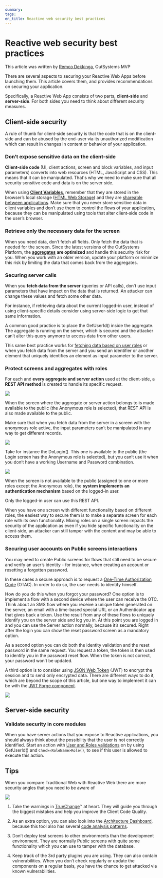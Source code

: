 ```yaml
---
summary:
tags:
en_title: Reactive web security best practices
---
```


# Reactive web security best practices

<div class="info" markdown="1">

This article was written by [Remco Dekkinga](https://www.outsystems.com/profile/1832/), OutSystems MVP

</div>

There are several aspects to securing your Reactive Web Apps before launching them. This article covers them, and provides recommendations on securing your application.

Specifically, a Reactive Web App consists of two parts, **client-side** and **server-side**. For both sides you need to think about different security measures.

## Client-side security

A rule of thumb for client-side security is that the code that is on the client-side and can be abused by the end-user via its unauthorized modification which can result in changes in content or behavior of your application.

### Don’t expose sensitive data on the client-side

**Client-side code** (UI, client actions, screen and block variables, and input parameters) converts into web resources (HTML, JavaScript and CSS). This means that it can be manipulated. That's why we need to make sure that all security sensitive code and data is on the server side.

When using [**Client Variables**](https://success.outsystems.com/Documentation/11/Reference/OutSystems_Language/Data/Handling_Data/Client_Variable), remember that they are stored in the browser’s local storage ([HTML Web Storage](https://www.w3schools.com/html/html5_webstorage.asp)) and they are [shareable between applications](https://success.outsystems.com/Documentation/11/Developing_an_Application/Use_Data/Share_a_Client_Variable_between_apps). Make sure that you never store sensitive data in client variables and don’t use them to control the flows of your application, because they can be manipulated using tools that alter client-side code in the user’s browser.

### Retrieve only the necessary data for the screen

When you need data, don’t fetch all fields. Only fetch the data that is needed for the screen. Since the latest versions of the OutSystems Platform, the [**aggregates**](https://success.outsystems.com/Documentation/11/Reference/OutSystems_Language/Data/Handling_Data/Queries/Aggregate) **are optimized** and handle this security risk for you. When you work with an older version, update your platform or minimize this risk by limiting the data that comes back from the aggregates.

### Securing server calls

When you **fetch data from the server** (queries or API calls), don’t use input parameters that have impact on the data that is returned. An attacker can change these values and fetch some other data. 

For instance, if retrieving data about the current logged-in user, instead of using client-specific details consider using server-side logic to get that same information.

A common good practice is to place the GetUserId() inside the aggregate. The aggregate is running on the server, which is secured and the attacker can’t alter this query anymore to access data from other users.

This same best practice works for [fetching data based on user roles](https://success.outsystems.com/Documentation/11/Reference/OutSystems_Language/Logic/Built-in_Functions/Roles) or when you fetch data from the server and you send an identifier or another element that uniquely identifies an element as input parameter to the server.

### Protect screens and aggregates with roles

For each and **every aggregate and server action** used at the client-side, a **REST API method** is created to handle its specific request.

![](images/reactive-security-best-practices_0.png)

When the screen where the aggregate or server action belongs to is made available to the public (the Anonymous role is selected), that REST API is also made available to the public.

Make sure that when you fetch data from the server in a screen with the anonymous role active, the input parameters can’t be manipulated in any way to get different records.

![](images/reactive-security-best-practices_1.png)

Take for instance the DoLogin(). This one is available to the public (the Login screen has the Anonymous role is selected), but you can’t use it when you don’t have a working Username and Password combination.

![](images/reactive-security-best-practices_2.png)

When the screen is not available to the public (assigned to one or more roles except the Anonymous role), the **system implements an authentication mechanism** based on the logged-in user.

Only the logged-in user can use this REST API.

When you have one screen with different functionality based on different roles, the easiest way to secure them is to make a separate screen for each role with its own functionality. Mixing roles on a single screen impacts the security of the application as even if you hide specific functionality on the client-side, an attacker can still tamper with the content and may be able to access them.

### Securing user accounts on Public screens interactions

You may need to create Public screens for flows that still need to be secure and  verify an user’s identity - for instance, when creating an account or resetting a forgotten password.

In these cases a secure approach is to request a [One-Time Authorization Code](https://en.wikipedia.org/wiki/One-time_authorization_code) (OTAC). In order to do so, the user needs to identify himself.

How do you do this when you forgot your password? One option is to implement a flow with a second device where the user can receive the OTC. Think about an SMS flow where you receive a unique token generated on the server, an email with a time-based special URL or an Authenticator app that gives back a token. Use the result from any of these flows to uniquely identify you on the server side and log you in. At this point you are logged in and you can use the Server action normally, because it’s secured. Right after the login you can show the reset password screen as a mandatory option.

As a second option you can do both the identity validation and the reset password in the same request. You request a token, the token is then used to identify you in the password reset flow. When the token is not correct, your password won’t be updated.

A third option is to consider using [JSON Web Token](https://jwt.io/introduction/) (JWT) to encrypt the session and to send only encrypted data. There are different ways to do it, which are beyond the scope of this article, but one way to implement it can be with the [JWT Forge component](https://www.outsystems.com/forge/component-overview/1853/jwt).

![](images/reactive-security-best-practices_3.png?width=420)

## Server-side security

### Validate security in core modules

When you have server actions that you expose to Reactive applications, you should always think about the possibility that the user is not correctly identified. Start an action with [User and Roles validations](https://success.outsystems.com/Documentation/11/Reference/OutSystems_Language/Logic/Built-in_Functions/Roles) on by using GetUserId() and `Check<RoleName>Role()`, to see if this user is allowed to execute this action.

## Tips

When you compare Traditional Web with Reactive Web there are more security angles that you need to be aware of

![](images/reactive-security-best-practices_4.png)

1. Take the warnings in [TrueChange](http://gemoc.org/pub/20190625-MLE19/paper9.pdf)™ at heart. They will guide you through the biggest mistakes and help you improve the Client Code Quality.

2. As an extra option, you can also look into the [Architecture Dashboard](https://success.outsystems.com/Documentation/Architecture_Dashboard/Introduction_to_Architecture_Dashboard), because this tool also has several [code analysis patterns](https://success.outsystems.com/Documentation/Architecture_Dashboard/Code_Patterns).

3. Don’t deploy test screens to other environments than the development environment. They are normally Public screens with quite some functionality which you can use to tamper with the database.

4. Keep track of the 3rd party plugins you are using. They can also contain vulnerabilities. When you don’t check regularly or update the components on a regular basis, you have the chance to get attacked via known vulnerabilities.


